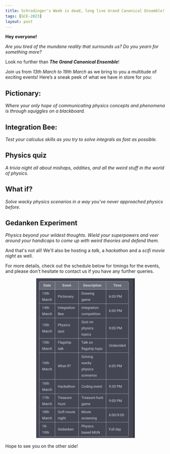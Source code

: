 ```yaml
---
title: Schrodinger's Week is dead, long live Grand Canonical Ensemble!
tags: [GCE-2023]
layout: post
---
```


**Hey everyone!**

_Are you tired of the mundane reality that surrounds us? Do you yearn for something more?_
<!--more-->

Look no further than _**The Grand Canonical Ensemble**_!

Join us from _13th March to 19th March_ as we bring to you a multitude of exciting events!
Here’s a sneak peek of what we have in store for you:

## Pictionary: 
  
_Where your only hope of communicating physics concepts and phenomena is through squiggles on a blackboard._

## Integration Bee: 

_Test your calculus skills as you try to solve integrals as fast as possible._

## Physics quiz

_A trivia night all about mishaps, oddities, and all the weird stuff in the world of physics._

## What if?

_Solve wacky physics scenarios in a way you’ve never approached physics before_.

## Gedanken Experiment 

_Physics beyond your wildest thoughts. Wield your superpowers and veer around your handicaps to come up with weird theories and defend them._


And that's not all! We'll also be hosting a _talk_, a _hackathon_ and a _scifi movie night_ as well.

For more details, check out the schedule below for timings for the events, and please don't hesitate to contact us if you have any further queries.

<p align="center">
<img src="/posters/GCE_Schedule.jpg" height=500>
</p>

Hope to see you on the other side!



